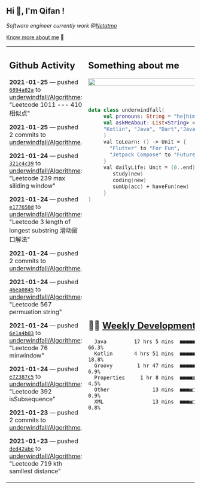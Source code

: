 <h2> Hi 👋, I'm Qifan ! </h2>
<p><em>Software engineer currently work @<a href="https://www.netatmo.com">Netatmo</a>
</em></p><p><a href="https://qifanyang.com/resume" target="_blank"> Know more about me</a> 🔭</p>
<table><tr><td valign="top" rowspan="2">

 ## Github Activity
 <!-- githubActivity starts -->
  **2021-01-25** — pushed [`6894a82a`](https://api.github.com/repos/underwindfall/Algorithme/commits/6894a82a76f375f80490feaba67bfe10b3148b24) to [underwindfall/Algorithme](https://api.github.com/repos/underwindfall/Algorithme): "Leetcode 1011 --- 410相似点"

  **2021-01-25** — pushed 2 commits to [underwindfall/Algorithme](https://api.github.com/repos/underwindfall/Algorithme).

  **2021-01-24** — pushed [`321c4c39`](https://api.github.com/repos/underwindfall/Algorithme/commits/321c4c39239441c4eeb084940e4b3304cc3844e2) to [underwindfall/Algorithme](https://api.github.com/repos/underwindfall/Algorithme): "Leetcode 239 max siliding window"

  **2021-01-24** — pushed [`e177658d`](https://api.github.com/repos/underwindfall/Algorithme/commits/e177658d2dbe05c1782cc09010734aeac05fa24f) to [underwindfall/Algorithme](https://api.github.com/repos/underwindfall/Algorithme): "Leetcode 3 length of longest substring 滑动窗口解法"

  **2021-01-24** — pushed 2 commits to [underwindfall/Algorithme](https://api.github.com/repos/underwindfall/Algorithme).

  **2021-01-24** — pushed [`46ea0845`](https://api.github.com/repos/underwindfall/Algorithme/commits/46ea0845c612832204fdf7b703983ac5a5dc78dc) to [underwindfall/Algorithme](https://api.github.com/repos/underwindfall/Algorithme): "Leetcode 567 permuation string"

  **2021-01-24** — pushed [`6e1a4b03`](https://api.github.com/repos/underwindfall/Algorithme/commits/6e1a4b0306b8e4c3493ba19dc878fa7a538d7b85) to [underwindfall/Algorithme](https://api.github.com/repos/underwindfall/Algorithme): "Leetcode 76 minwindow"

  **2021-01-24** — pushed [`e72387c5`](https://api.github.com/repos/underwindfall/Algorithme/commits/e72387c5c71c95e871bfa1a9abd01ec121ee288a) to [underwindfall/Algorithme](https://api.github.com/repos/underwindfall/Algorithme): "Leetcode 392 isSubsequence"

  **2021-01-23** — pushed 2 commits to [underwindfall/Algorithme](https://api.github.com/repos/underwindfall/Algorithme).

  **2021-01-23** — pushed [`ded42abe`](https://api.github.com/repos/underwindfall/Algorithme/commits/ded42abe9fdb2ef5ce8245cf9febaa54003505f0) to [underwindfall/Algorithme](https://api.github.com/repos/underwindfall/Algorithme): "Leetcode 719 kth samllest distance"
 <!-- githubActivity ends -->
 </td><td valign="top">

 ## Something about me
 <!-- profile starts -->
 <a href="https://github.com/underwindfall" width="100%">
  <img src="https://github-readme-stats.vercel.app/api?username=underwindfall&show_icons=true&icon_color=805AD5&text_color=718096&bg_color=ffffff00&hide_title=true&include_all_commits=true&count_private=true&hide_border=true" width="100%"/>
 </a>
 <br/>
 <br/>
 <br/>
 
 ```kotlin
 data class underwindfall(
      val pronouns: String = "he|him",
      val askMeAbout: List<String> = listOf(
      "Kotlin", "Java", "Dart","Javascript", "Typescript"
      )
      val toLearn: () -> Unit = {
        "Flutter" to "For Fun",
        "Jetpack Compose" to "Future"
      }
      val dailyLife: Unit = (0..end).reduce { acc, new ->	
         study(new)	
         coding(new)	
         sumUp(acc) + haveFun(new)	
      }
 )
 ```
 <!-- profile ends -->
 </td></tr><tr><td valign="top">

 ## 🏊‍♂️ <a href="https://gist.github.com/underwindfall/377ee88ba1fabd1e93516e48ca9c61eb" target="_blank">Weekly Development Breakdown</a>
  <!-- codeTime starts -->
  ```text
    Java         17 hrs 5 mins  ■■■■■■■■■■■■■■■■■■■▥□□□□  66.3%
    Kotlin       4 hrs 51 mins  ■■■■■■■■□□□□□□□□□□□□□□□□  18.8%
    Groovy        1 hr 47 mins  ■■■■■◱□□□□□□□□□□□□□□□□□□   6.9%
    Properties     1 hr 8 mins  ■■■■▥□□□□□□□□□□□□□□□□□□□   4.5%
    Other              13 mins  ■■■▦□□□□□□□□□□□□□□□□□□□□   0.9%
    XML                13 mins  ■■■▦□□□□□□□□□□□□□□□□□□□□   0.8%
  ```
  <!-- codeTime starts -->
  </td></tr></table>